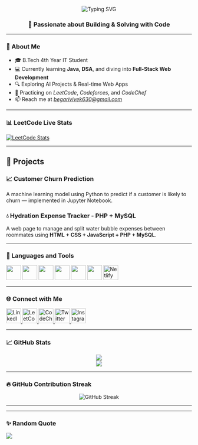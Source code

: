 <!-- Typing animation -->
<p align="center">
  <img src="https://readme-typing-svg.demolab.com?font=Fira+Code&weight=500&size=25&pause=300&center=true&vCenter=true&width=600&lines=Hi+%F0%9F%91%8B%2C+I'm+Vivek;Java+%7C+Web+Dev+%7C+DSA+Enthusiast;Welcome+to+my+GitHub+Journey!" alt="Typing SVG" />
</p>

<h3 align="center">🚀 Passionate about Building & Solving with Code</h3>

---

### 🌟 About Me

- 🎓 B.Tech 4th Year IT Student  
- 💻 Currently learning **Java, DSA**, and diving into **Full-Stack Web Development**  
- 🔍 Exploring AI Projects & Real-time Web Apps  
- 🧠 Practicing on *LeetCode*, *Codeforces*, and *CodeChef*  
- 📫 Reach me at *begarivivek630@gmail.com*

---

### 📊 LeetCode Live Stats

[![LeetCode Stats](https://leetcard.jacoblin.cool/begarivivek?theme=dark&font=Karma&ext=activity)](https://leetcode.com/begarivivek/)

---

## 🚀 Projects

### 📈 Customer Churn Prediction  
A machine learning model using Python to predict if a customer is likely to churn — implemented in Jupyter Notebook.

### 💧 Hydration Expense Tracker - PHP + MySQL  
A web page to manage and split water bubble expenses between roommates using **HTML + CSS + JavaScript + PHP + MySQL**.

---

### 🧰 Languages and Tools

<p align="left">
  <img src="https://cdn.jsdelivr.net/gh/devicons/devicon/icons/java/java-original.svg" width="40" height="40"/>
  <img src="https://cdn.jsdelivr.net/gh/devicons/devicon/icons/python/python-original.svg" width="40" height="40"/>
  <img src="https://cdn.jsdelivr.net/gh/devicons/devicon/icons/html5/html5-original.svg" width="40" height="40"/>
  <img src="https://cdn.jsdelivr.net/gh/devicons/devicon/icons/css3/css3-original.svg" width="40" height="40"/>
  <img src="https://cdn.jsdelivr.net/gh/devicons/devicon/icons/javascript/javascript-original.svg" width="40" height="40"/>
  <img src="https://cdn.jsdelivr.net/gh/devicons/devicon/icons/mysql/mysql-original.svg" width="40" height="40"/>
 <img src="https://cdn.jsdelivr.net/gh/devicons/devicon/icons/netlify/netlify-original.svg" width="40" height="40" alt="Netlify"/>

</p>


---

### 🌐 Connect with Me

<p align="left">
  <a href="https://www.linkedin.com/in/begarivivek/" target="_blank">
    <img src="https://cdn.jsdelivr.net/gh/devicons/devicon/icons/linkedin/linkedin-original.svg" alt="LinkedIn" width="40" height="40" />
  </a>
  <a href="https://leetcode.com/begarivivek" target="_blank">
    <img src="https://upload.wikimedia.org/wikipedia/commons/1/19/LeetCode_logo_black.png" alt="LeetCode" width="40" height="40" />
  </a>
  <a href="https://www.codechef.com/users/begarivivek" target="_blank">
    <img src="https://cdn.codechef.com/sites/all/themes/abessive/cc-logo.png" alt="CodeChef" width="40" height="40" />
  </a>
  <a href="https://x.com/vivek___bittu" target="_blank">
    <img src="https://cdn-icons-png.flaticon.com/512/733/733579.png" alt="Twitter" width="40" height="40" />
  </a>
  <a href="https://www.instagram.com/vivek___bittu/" target="_blank">
    <img src="https://cdn-icons-png.flaticon.com/512/1384/1384063.png" alt="Instagram" width="40" height="40" />
  </a>
</p>

---

### 📈 GitHub Stats

<p align="center">
  <img src="https://github-readme-stats.vercel.app/api?username=begarivivek&show_icons=true&theme=tokyonight" />
  <br />
  <img src="https://github-readme-stats.vercel.app/api/top-langs/?username=begarivivek&layout=compact&theme=tokyonight" />
</p>

---

### 🔥 GitHub Contribution Streak

<p align="center">
  <img src="https://streak-stats.demolab.com?user=begarivivek&theme=tokyonight&date_format=M%20j%5B%2C%20Y%5D" alt="GitHub Streak" />
</p>

---

---

### ✨ Random Quote

<img src="https://quotes-github-readme.vercel.app/api?type=horizontal&theme=tokyonight" />



